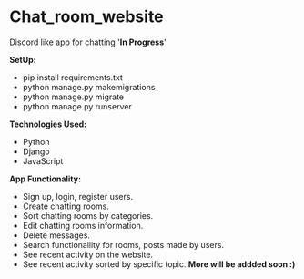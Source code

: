 # Chat_room_website
Discord like app for chatting '**In Progress**'

**SetUp:**

* pip install requirements.txt
* python manage.py makemigrations
* python manage.py migrate
* python manage.py runserver

**Technologies Used:**

* Python
* Django
* JavaScript

**App Functionality:**

* Sign up, login, register users.
* Create chatting rooms.
* Sort chatting rooms by categories.
* Edit chatting rooms information.
* Delete messages.
* Search functionallity for rooms, posts made by users.
* See recent activity on the website.
* See recent activity sorted by specific topic.
**More will be addded soon :)**
